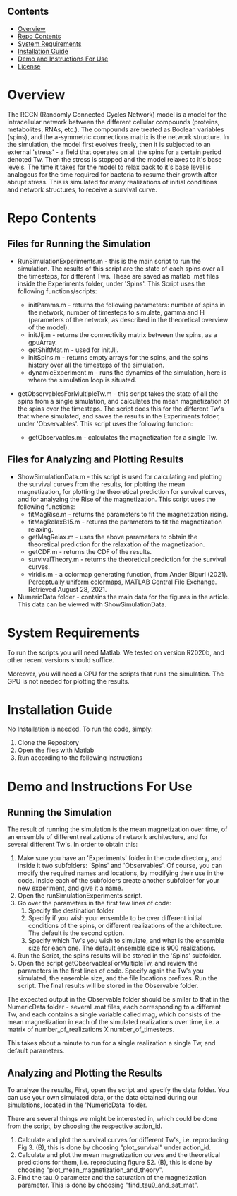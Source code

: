 ## Contents

- [Overview]( #Overview)
- [Repo Contents]( #Repo-Contents)
- [System Requirements]( #System-Requirements)
- [Installation Guide]( #Installation-Guide)
- [Demo and Instructions For Use]( #Demo-and-Instructions-For-Use)
- [License](./LICENSE)

# Overview

The RCCN (Randomly Connected Cycles Network) model is a model for the intracellular network between the different cellular compounds (proteins, metabolites, RNAs, etc.). The compounds are treated as Boolean variables (spins), and the a-symmetric connections matrix is the network structure. In the simulation, the model first evolves freely, then it is subjected to an external 'stress' - a field that operates on all the spins for a certain period denoted Tw. Then the stress is stopped and the model relaxes to it's base levels. The time it takes for the model to relax back to it's base level is analogous for the time required for bacteria to resume their growth after abrupt stress. This is simulated for many realizations of initial conditions and network structures, to receive a survival curve. 

# Repo Contents

## Files for Running the Simulation
- RunSimulationExperiments.m - this is the main script to run the simulation. The results of this script are the state of each spins over all the timesteps, for different Tws. These are saved as matlab .mat files inside the Experiments folder, under 'Spins'. This Script uses the following functions/scripts:

  - initParams.m - returns the following parameters: number of spins in the network, number of timesteps to simulate, gamma and H (parameters of the network, as described in the theoretical overview of the model).
  -  initJij.m - returns the connectivity matrix between the spins, as a gpuArray.
  - getShiftMat.m - used for initJIj.
  - initSpins.m - returns empty arrays for the spins, and the spins history over all the timesteps of the simulation.
  - dynamicExperiment.m - runs the dynamics of the simulation, here is where the simulation loop is situated.

- getObservablesForMultipleTw.m - this script takes the state of all the spins from a single simulation, and calculates the mean magnetization of the spins over the timesteps. The script does this for the different Tw's that where simulated, and saves the results in the Experiments folder, under 'Observables'. This script uses the following function:

  - getObservables.m - calculates the magnetization for a single Tw.

  

## Files for Analyzing and Plotting Results

- ShowSimulationData.m - this script is used for calculating and plotting the survival curves from the results,  for plotting the mean magnetization, for plotting the theoretical prediction for survival curves, and for analyzing the Rise of the magnetization. This script uses the following functions:
  - fitMagRise.m - returns the parameters to fit the magnetization rising.
  - fitMagRelaxB15.m - returns the parameters to fit the magnetization relaxing.
  - getMagRelax.m - uses the above parameters to obtain the theoretical prediction for the relaxation of the magnetization.
  - getCDF.m - returns the CDF of the results.
  - survivalTheory.m - returns the theoretical prediction for the survival curves.
  - viridis.m -  a colormap generating function, from Ander Biguri (2021). [Perceptually uniform colormaps](https://www.mathworks.com/matlabcentral/fileexchange/51986-perceptually-uniform-colormaps), MATLAB Central File Exchange. Retrieved August 28, 2021.
- NumericData folder - contains the main data for the figures in the article. This data can be viewed with ShowSimulationData.

# System Requirements

To run the scripts you will need Matlab. We tested on version R2020b, and other recent versions should suffice.

Moreover, you will need a GPU for the scripts that runs the simulation. The GPU is not needed for plotting the results.

# Installation Guide

No Installation is needed. To run the code, simply:

1. Clone the Repository
2. Open the files with Matlab
3. Run according to the following Instructions

# Demo and Instructions For Use

## Running the Simulation

The result of running the simulation is the mean magnetization over time, of an ensemble of different realizations of network architecture, and for several different Tw's. In order to obtain this:

1. Make sure you have an 'Experiments' folder in the code directory, and inside it two subfolders: 'Spins' and 'Observables'. Of course, you can modify the required names and locations, by modifying their use in the code. Inside each of the subfolders create another subfolder for your new experiment, and give it a name.
2. Open the runSimulationExperiments script.
3. Go over the parameters in the first few lines of code:
   1. Specify the destination folder 
   2. Specify if you wish your ensemble to be over different initial conditions of the spins, or different realizations of the architecture. The default is the second option.
   3. Specify which Tw's you wish to simulate, and what is the ensemble size for each one. The default ensemble size is 900 realizations.
4. Run the Script, the spins results will be stored in the 'Spins' subfolder.
5. Open the script getObservablesForMultipleTw, and review the parameters in the first lines of code. Specify again the Tw's you simulated, the ensemble size, and the file locations prefixes. Run the script. The final results will be stored in the Observable folder.

The expected output in the Observable folder should be similar to that in the NumericData folder - several .mat files, each corresponding to a different Tw, and each contains a single variable called mag, which consists of the mean magnetization in each of the simulated realizations over time, i.e. a matrix of number_of_realizations X number_of_timesteps.

This takes about a minute to run for a single realization a single Tw, and default parameters.

## Analyzing and Plotting the Results

To analyze the results, First, open the script and specify the data folder. You can use your own simulated data, or the data obtained during our simulations, located in the 'NumericData' folder.

There are several things we might be interested in, which could be done from the script, by choosing the respective action_id.

1. Calculate and plot the survival curves for different Tw's, i.e. reproducing Fig 3. (B), this is done by choosing "plot_survival" under action_id.
2. Calculate and plot the mean magnetization curves and the theoretical predictions for them, i.e. reproducing figure S2. (B), this is done by choosing "plot_mean_magnetization_and_theory".
3. Find the tau_0 parameter and the saturation of the magnetization parameter. This is done by choosing "find_tau0_and_sat_mat".

